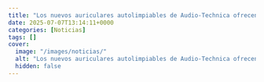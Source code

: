 ```yaml
---
title: "Los nuevos auriculares autolimpiables de Audio-Technica ofrecen un sonido espectacular"
date: 2025-07-07T13:14:11+0000
categories: [Noticias]
tags: []
cover:
  image: "/images/noticias/"
  alt: "Los nuevos auriculares autolimpiables de Audio-Technica ofrecen un sonido espectacular"
  hidden: false
---
```



